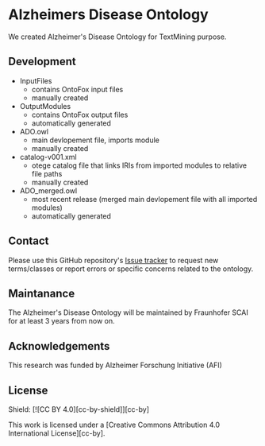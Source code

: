
# Alzheimers Disease Ontology

We created Alzheimer's Disease Ontology for TextMining purpose.

## Development
- InputFiles
    - contains OntoFox input files
    - manually created
- OutputModules
    - contains OntoFox output files
    - automatically generated
- ADO.owl
    - main devlopement file, imports module
    - manually created
- catalog-v001.xml
     - otege catalog file that links IRIs from imported modules to relative file paths
     - manually created
- ADO_merged.owl
    - most recent release (merged main devlopement file with all imported modules)
    - automatically generated

## Contact 

Please use this GitHub repository's [Issue tracker](https://github.com/Fraunhofer-SCAI-Applied-Semantics/ado/issues) to request new terms/classes or report errors or specific concerns related to the ontology.

## Maintanance 

The Alzheimer's Disease Ontology will be maintained by Fraunhofer SCAI for at least 3 years from now on. 


## Acknowledgements

This research was funded by Alzheimer Forschung Initiative (AFI)

## License


Shield: [![CC BY 4.0][cc-by-shield]][cc-by]

This work is licensed under a
[Creative Commons Attribution 4.0 International License][cc-by].
